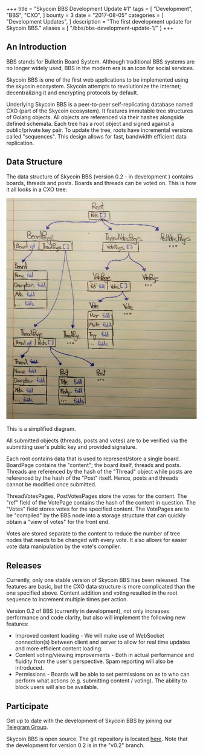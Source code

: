 +++
title = "Skycoin BBS Development Update #1"
tags = [
    "Development",
    "BBS",
    "CXO",
]
bounty = 3
date = "2017-08-05"
categories = [
    "Development Updates",
]
description = "The first development update for Skycoin BBS."
aliases = [
	"/bbs/bbs-development-update-1/"
]
+++

## An Introduction

BBS stands for Bulletin Board System. Although traditional BBS systems are no longer widely used, BBS in the modern era is an icon for social services.

Skycoin BBS is one of the first web applications to be implemented using the skycoin ecosystem. Skycoin attempts to revolutionize the internet; decentralizing it and encrypting protocols by default.

Underlying Skycoin BBS is a peer-to-peer self-replicating database named CXO (part of the Skycoin ecosystem). It features immutable tree structures of Golang objects. All objects are referenced via their hashes alongside defined schemata. Each tree has a root object and signed against a public/private key pair. To update the tree, roots have incremental versions called "sequences". This design allows for fast, bandwidth efficient data replication.

## Data Structure

The data structure of Skycoin BBS (version 0.2 - in development ) contains boards, threads and posts. Boards and threads can be voted on. This is how it all looks in a CXO tree:

![](https://raw.githubusercontent.com/skycoin/bbs/v0.2/doc/cxo_data_structure.jpg)

This is a simplified diagram.

All submitted objects (threads, posts and votes) are to be verified via the submitting user's public key and provided signature.

Each root contains data that is used to represent/store a single board. BoardPage contains the "content"; the board itself, threads and posts. Threads are referenced by the hash of the "Thread" object while posts are referenced by the hash of the "Post" itself. Hence, posts and threads cannot be modified once submitted.

ThreadVotesPages, PostVotesPages store the votes for the content. The "ref" field of the VotePage contains the hash of the content in question. The "Votes" field stores votes for the specified content. The VotePages are to be "compiled" by the BBS node into a storage structure that can quickly obtain a "view of votes" for the front end.

Votes are stored separate to the content to reduce the number of tree nodes that needs to be changed with every vote. It also allows for easier vote data manipulation by the vote's compiler.

## Releases

Currently, only one stable version of Skycoin BBS has been released. The features are basic, but the CXO data structure is more complicated than the one specified above. Content addition and voting resulted in the root sequence to increment multiple times per action.

Version 0.2 of BBS (currently in development), not only increases performance and code clarity, but also will implement the following new features:

* Improved content loading - We will make use of WebSocket connection(s) between client and server to allow for real time updates and more efficient content loading.
* Content voting/viewing improvements - Both in actual performance and fluidity from the user's perspective. Spam reporting will also be introduced.
* Permissions - Boards will be able to set permissions on as to who can perform what actions (e.g. submitting content / voting). The ability to block users will also be available.

## Participate

Get up to date with the development of Skycoin BBS by joining our [Telegram Group](https://t.me/skycoinbbs).

Skycoin BBS is open source. The git repository is located [here](https://github.com/skycoin/bbs). Note that the development for version 0.2 is in the "v0.2" branch.
